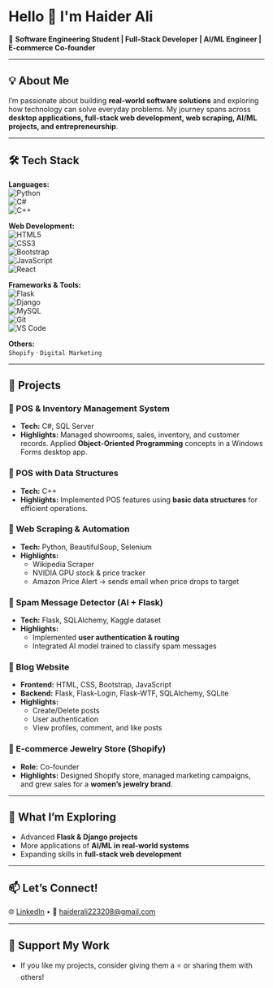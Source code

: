 # Hello 👋 I'm Haider Ali

🚀 **Software Engineering Student | Full-Stack Developer | AI/ML Engineer | E-commerce Co-founder**  

---

## 💡 About Me  
I’m passionate about building **real-world software solutions** and exploring how technology can solve everyday problems. My journey spans across **desktop applications, full-stack web development, web scraping, AI/ML projects, and entrepreneurship**.  

---

## 🛠️ Tech Stack

**Languages:**  
![Python](https://img.shields.io/badge/Python-3776AB?style=for-the-badge&logo=python&logoColor=white)  
![C#](https://img.shields.io/badge/C%23-239120?style=for-the-badge&logo=csharp&logoColor=white)  
![C++](https://img.shields.io/badge/C++-00599C?style=for-the-badge&logo=cplusplus&logoColor=white)  


**Web Development:**  
![HTML5](https://img.shields.io/badge/HTML5-E34F26?style=for-the-badge&logo=html5&logoColor=white)  
![CSS3](https://img.shields.io/badge/CSS3-1572B6?style=for-the-badge&logo=css3&logoColor=white)  
![Bootstrap](https://img.shields.io/badge/Bootstrap-563D7C?style=for-the-badge&logo=bootstrap&logoColor=white)  
![JavaScript](https://img.shields.io/badge/JavaScript-F7DF1E?style=for-the-badge&logo=javascript&logoColor=black)  
![React](https://img.shields.io/badge/React-20232A?style=for-the-badge&logo=react&logoColor=61DAFB)  

**Frameworks & Tools:**  
![Flask](https://img.shields.io/badge/Flask-000000?style=for-the-badge&logo=flask&logoColor=white)  
![Django](https://img.shields.io/badge/Django-092E20?style=for-the-badge&logo=django&logoColor=white)  
![MySQL](https://img.shields.io/badge/MySQL-4479A1?style=for-the-badge&logo=mysql&logoColor=white)  
![Git](https://img.shields.io/badge/Git-F05032?style=for-the-badge&logo=git&logoColor=white)  
![VS Code](https://img.shields.io/badge/VSCode-007ACC?style=for-the-badge&logo=visual-studio-code&logoColor=white)  

**Others:**  
 `Shopify` · `Digital Marketing`  

---

## 📌 Projects  

### 🔹 POS & Inventory Management System  
- **Tech:** C#, SQL Server  
- **Highlights:** Managed showrooms, sales, inventory, and customer records. Applied **Object-Oriented Programming** concepts in a Windows Forms desktop app.  

### 🔹 POS with Data Structures  
- **Tech:** C++  
- **Highlights:** Implemented POS features using **basic data structures** for efficient operations.  

### 🔹 Web Scraping & Automation  
- **Tech:** Python, BeautifulSoup, Selenium  
- **Highlights:**  
  - Wikipedia Scraper  
  - NVIDIA GPU stock & price tracker  
  - Amazon Price Alert → sends email when price drops to target  

### 🔹 Spam Message Detector (AI + Flask)  
- **Tech:** Flask, SQLAlchemy, Kaggle dataset  
- **Highlights:**  
  - Implemented **user authentication & routing**  
  - Integrated AI model trained to classify spam messages  

### 🔹 Blog Website  
- **Frontend:** HTML, CSS, Bootstrap, JavaScript  
- **Backend:** Flask, Flask-Login, Flask-WTF, SQLAlchemy, SQLite  
- **Highlights:**  
  - Create/Delete posts  
  - User authentication  
  - View profiles, comment, and like posts  

### 🔹 E-commerce Jewelry Store (Shopify)  
- **Role:** Co-founder  
- **Highlights:** Designed Shopify store, managed marketing campaigns, and grew sales for a **women’s jewelry brand**.  

---

## 🌟 What I’m Exploring  
- Advanced **Flask & Django projects**  
- More applications of **AI/ML in real-world systems**  
- Expanding skills in **full-stack web development**  

---

## 📫 Let’s Connect!  
🌐 [LinkedIn](https://www.linkedin.com/in/haider-ali-03ba7237a/) • 📧 haiderali223208@gmail.com  

---

## 🙌 Support My Work

- If you like my projects, consider giving them a ⭐ or sharing them with others!
